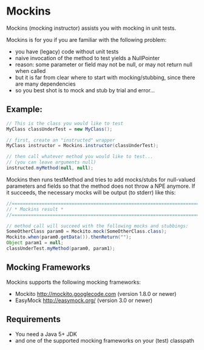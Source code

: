 Mockins
========

Mockins (mocking instructor) assists you with mocking in unit tests.


Mockins is for you if you are familiar with the following problem:  
* you have (legacy) code without unit tests
* naive invocation of the method to test yields a NullPointer
* reason: some parameter or field may not be null, or may not return null when called
* but it is far from clear where to start with mocking/stubbing, since there are many dependencies
* so you best shot is to mock and stub by trial and error...

  
## Example:

``` java
// This is the class you would like to test
MyClass classUnderTest = new MyClass();

// first, create an "instructed" wrapper
MyClass instructor = Mockins.instructor(classUnderTest);

// then call whatever method you would like to test...
// (you can leave arguments null)
instructed.myMethod(null, null);
```

Mockins then runs testMethod and tries to add mocks/stubs 
for null-valued parameters and fields so that the method does not throw a NPE anymore.
If it succeeds, the necessary mocks will be output (to stderr) like this:

``` java
//============================================================================
// * Mockins result *
//============================================================================

// method call will succeed with the following mocks and stubbings:
SomeOtherClass param0 = Mockito.mock(SomeOtherClass.class);
Mockito.when(param0.getData()).thenReturn("");
Object param1 = null;
classUnderTest.myMethod(param0, param1);
```

## Mocking Frameworks

Mockins supports the following mocking frameworks:
* Mockito <http://mockito.googlecode.com> (version 1.8.0 or newer)
* EasyMock <http://easymock.org/> (version 3.0 or newer)


## Requirements

* You need a Java 5+ JDK
* and one of the supported mocking frameworks on your (test) classpath
